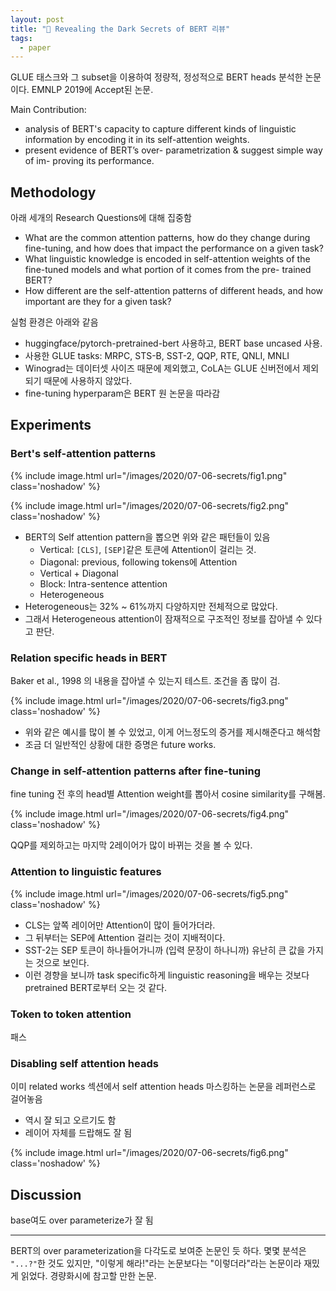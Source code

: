 ```yaml
---
layout: post
title: "📃 Revealing the Dark Secrets of BERT 리뷰"
tags:
  - paper
---
```


GLUE 태스크와 그 subset을 이용하여 정량적, 정성적으로 BERT heads 분석한 논문이다. EMNLP 2019에 Accept된 논문.

Main Contribution:

* analysis of BERT's capacity to capture different kinds of linguistic information by encoding it in its self-attention weights.
* present evidence of BERT’s over- parametrization & suggest simple way of im- proving its performance.

## Methodology

아래 세개의 Research Questions에 대해 집중함

* What are the common attention patterns, how do they change during fine-tuning, and how does that impact the performance on a given
task?
* What linguistic knowledge is encoded in self-attention weights of the fine-tuned models and what portion of it comes from the pre- trained BERT?
* How different are the self-attention patterns of different heads, and how important are they for a given task?

실험 환경은 아래와 같음

* huggingface/pytorch-pretrained-bert 사용하고, BERT base uncased 사용.
* 사용한 GLUE tasks: MRPC, STS-B, SST-2, QQP, RTE, QNLI, MNLI
* Winograd는 데이터셋 사이즈 때문에 제외했고, CoLA는 GLUE 신버전에서 제외되기 때문에 사용하지 않았다.
* fine-tuning hyperparam은 BERT 원 논문을 따라감

## Experiments

### Bert's self-attention patterns

{% include image.html url="/images/2020/07-06-secrets/fig1.png" class='noshadow' %}

{% include image.html url="/images/2020/07-06-secrets/fig2.png" class='noshadow' %}

* BERT의 Self attention pattern을 뽑으면 위와 같은 패턴들이 있음
    * Vertical: `[CLS]`, `[SEP]`같은 토큰에 Attention이 걸리는 것.
    * Diagonal: previous, following tokens에 Attention
    * Vertical + Diagonal
    * Block: Intra-sentence attention
    * Heterogeneous
* Heterogeneous는 32% ~ 61%까지 다양하지만 전체적으로 많았다.
* 그래서 Heterogeneous attention이 잠재적으로 구조적인 정보를 잡아낼 수 있다고 판단.

### Relation specific heads in BERT

Baker et al., 1998 의 내용을 잡아낼 수 있는지 테스트. 조건을 좀 많이 검.

{% include image.html url="/images/2020/07-06-secrets/fig3.png" class='noshadow' %}

* 위와 같은 예시를 많이 볼 수 있었고, 이게 어느정도의 증거를 제시해준다고 해석함
* 조금 더 일반적인 상황에 대한 증명은 future works.

### Change in self-attention patterns after fine-tuning

fine tuning 전 후의 head별 Attention weight를 뽑아서 cosine similarity를 구해봄.

{% include image.html url="/images/2020/07-06-secrets/fig4.png" class='noshadow' %}

QQP를 제외하고는 마지막 2레이어가 많이 바뀌는 것을 볼 수 있다.

### Attention to linguistic features

{% include image.html url="/images/2020/07-06-secrets/fig5.png" class='noshadow' %}

* CLS는 앞쪽 레이어만 Attention이 많이 들어가더라.
* 그 뒤부터는 SEP에 Attention 걸리는 것이 지배적이다.
* SST-2는 SEP 토큰이 하나들어가니까 (입력 문장이 하나니까) 유난히 큰 값을 가지는 것으로 보인다.
* 이런 경향을 보니까 task specific하게 linguistic reasoning을 배우는 것보다 pretrained BERT로부터 오는 것 같다.

### Token to token attention

패스

### Disabling self attention heads

이미 related works 섹션에서 self attention heads 마스킹하는 논문을 레퍼런스로 걸어놓음

* 역시 잘 되고 오르기도 함
* 레이어 자체를 드랍해도 잘 됨

{% include image.html url="/images/2020/07-06-secrets/fig6.png" class='noshadow' %}

## Discussion

base여도 over parameterize가 잘 됨

---

BERT의 over parameterization을 다각도로 보여준 논문인 듯 하다. 몇몇 분석은 `"...?"`한 것도 있지만, "이렇게 해라!"라는 논문보다는 "이렇더라"라는 논문이라 재밌게 읽었다. 경량화시에 참고할 만한 논문.
